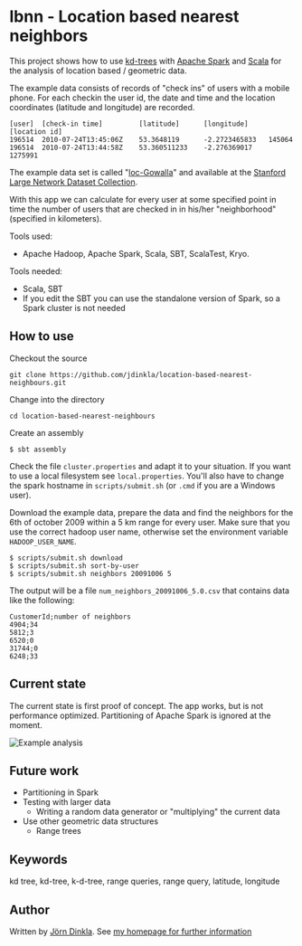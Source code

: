 
lbnn - Location based nearest neighbors
=======================================

This project shows how to use [kd-trees](https://en.wikipedia.org/wiki/K-d_tree)
with [Apache Spark](https://spark.apache.org/) and [Scala](http://www.scala-lang.org/)
for the analysis of location based / geometric data.

The example data consists of records of "check ins" of users with a mobile phone. For each checkin the user id,
the date and time and the location coordinates (latitude and longitude) are recorded.

```
[user]  [check-in time]	        [latitude]      [longitude]     [location id]
196514  2010-07-24T13:45:06Z    53.3648119      -2.2723465833   145064
196514  2010-07-24T13:44:58Z    53.360511233    -2.276369017    1275991
```

The example data set is called "[loc-Gowalla](https://snap.stanford.edu/data/loc-gowalla.html)" and available at the
[Stanford Large Network Dataset Collection](https://snap.stanford.edu/data/#locnet).

With this app we can calculate for every user at some specified point in time
the number of users that are checked in in his/her "neighborhood" (specified in kilometers).

Tools used:
* Apache Hadoop, Apache Spark, Scala, SBT, ScalaTest, Kryo.

Tools needed:
* Scala, SBT
* If you edit the SBT you can use the standalone version of Spark, so a Spark cluster is not needed

How to use
----------

Checkout the source

```
git clone https://github.com/jdinkla/location-based-nearest-neighbours.git
```

Change into the directory

```
cd location-based-nearest-neighbours
```

Create an assembly

```
$ sbt assembly
```

Check the file `cluster.properties` and adapt it to your situation. If you want to use a local filesystem see
`local.properties`. You'll also have to change the spark hostname in `scripts/submit.sh`
(or `.cmd` if you are a Windows user).

Download the example data, prepare the data and find the neighbors for the 6th of october 2009 within a 5 km range for
every user. Make sure that you use the correct hadoop user name, otherwise set the environment variable
`HADOOP_USER_NAME`.

```
$ scripts/submit.sh download
$ scripts/submit.sh sort-by-user
$ scripts/submit.sh neighbors 20091006 5
```

The output will be a file `num_neighbors_20091006_5.0.csv` that contains data like the following:

```
CustomerId;number of neighbors
4904;34
5812;3
6520;0
31744;0
6248;33
```

Current state
-------------

The current state is first proof of concept.
The app works, but is not performance optimized. Partitioning of Apache Spark is ignored at the moment.

![Example analysis](file:///C:/workspace/net.dinkla.www3/build/web/images/lbnn/lbnn_histogram.png)

Future work
-----------

* Partitioning in Spark
* Testing with larger data
    * Writing a random data generator or "multiplying" the current data
* Use other geometric data structures
    * Range trees


Keywords
--------
kd tree, kd-tree, k-d-tree, range queries, range query, latitude, longitude


Author
------

Written by [Jörn Dinkla](http://www.dinkla.net).
See [my homepage for further information](http://dinkla.net/en/datascience/lbnn.html)

